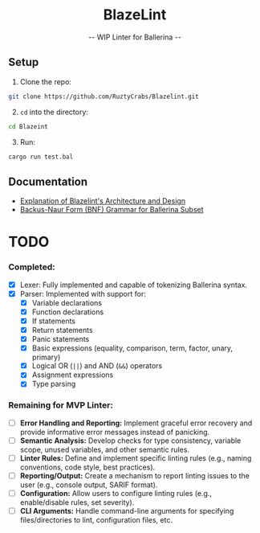 <div align="center">

# BlazeLint
<p> -- WIP Linter for Ballerina --  </p>

</div>

## Setup

1. Clone the repo:

```bash
git clone https://github.com/RuztyCrabs/Blazelint.git
```

2. `cd` into the directory:

```bash
cd Blazeint
```

3. Run:

```bash
cargo run test.bal
```

## Documentation

*   [Explanation of Blazelint's Architecture and Design](explain.md)
*   [Backus-Naur Form (BNF) Grammar for Ballerina Subset](BNF.md)

# TODO

### Completed:

- [x] Lexer: Fully implemented and capable of tokenizing Ballerina syntax.
- [x] Parser: Implemented with support for:
  - [x] Variable declarations
  - [x] Function declarations
  - [x] If statements
  - [x] Return statements
  - [x] Panic statements
  - [x] Basic expressions (equality, comparison, term, factor, unary, primary)
  - [x] Logical OR (`||`) and AND (`&&`) operators
  - [x] Assignment expressions
  - [x] Type parsing

### Remaining for MVP Linter:

- [ ] **Error Handling and Reporting:** Implement graceful error recovery and provide informative error messages instead of panicking.
- [ ] **Semantic Analysis:** Develop checks for type consistency, variable scope, unused variables, and other semantic rules.
- [ ] **Linter Rules:** Define and implement specific linting rules (e.g., naming conventions, code style, best practices).
- [ ] **Reporting/Output:** Create a mechanism to report linting issues to the user (e.g., console output, SARIF format).
- [ ] **Configuration:** Allow users to configure linting rules (e.g., enable/disable rules, set severity).
- [ ] **CLI Arguments:** Handle command-line arguments for specifying files/directories to lint, configuration files, etc.
